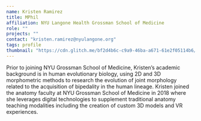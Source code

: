 ```yaml
---
name: Kristen Ramirez
title: MPhil
affiliation: NYU Langone Health Grossman School of Medicine 
role: ""
projects: ""
contact: "kristen.ramirez@nyulangone.org"
tags: profile
thumbnail: "https://cdn.glitch.me/bf2d4b6c-c9a9-46ba-a671-61e2f05114b6/Ramirez%20headshot%20GSOM%20cropped.png?v=1648852815959"
---
```



Prior to joining NYU Grossman School of Medicine, Kristen’s academic background is in human evolutionary biology, using 2D and 3D morphometric methods to research the evolution of joint morphology related to the acquisition of bipedality in the human lineage. Kristen joined the anatomy faculty at NYU Grossman School of Medicine in 2018 where she leverages digital technologies to supplement traditional anatomy teaching modalities including the creation of custom 3D models and VR experiences. 


